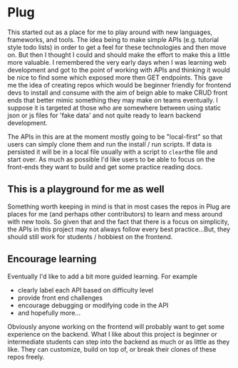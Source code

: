 # Plug
This started out as a place for me to play around with new languages, frameworks, and tools. The idea being to make simple APIs (e.g. tutorial style todo lists) in order to get a feel for these technologies and then move on. But then I thought I could and should make the effort to make this a little more valuable. I remembered the very early days when I was learning web development and got to the point of working with APIs and thinking it would be nice to find some which exposed more then GET endpoints. This gave me the idea of creating repos which would be beginner friendly for frontend devs to install and consume with the aim of beign able to make CRUD front ends that better mimic something they may make on teams eventually. I suppose it is targeted at those who are somewhere between using static json or js files for 'fake data' and not quite ready to learn backend development.

The APIs in this are at the moment mostly going to be "local-first" so that users can simply clone them and run the install / run scripts. If data is persisted it will be in a local file usually with a script to `clear`the file and start over. As much as possible I'd like users to be able to focus on the front-ends they want to build and get some practice reading docs.

## This is a playground for me as well
Something worth keeping in mind is that in most cases the repos in Plug are places for me (and perhaps other contributors) to learn and mess around with new tools. So given that and the fact that there is a focus on simplicity, the APIs in this project may not always follow every best practice...But, they should still work for students / hobbiest on the frontend.

## Encourage learning

Eventually I'd like to add a bit more guided learning. For example

- clearly label each API based on difficulty level
- provide front end challenges
- encourage debugging or modifying code in the API
- and hopefully more...

Obviously anyone working on the frontend will probably want to get some experience on the backend. What I like about this project is beginner or intermediate students can step into the backend as much or as little as they like. They can customize, build on top of, or break their clones of these repos freely.